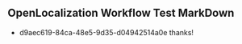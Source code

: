 ## OpenLocalization Workflow Test MarkDown
* d9aec619-84ca-48e5-9d35-d04942514a0e thanks!

<!--HONumber=Aug16_HO2-->


